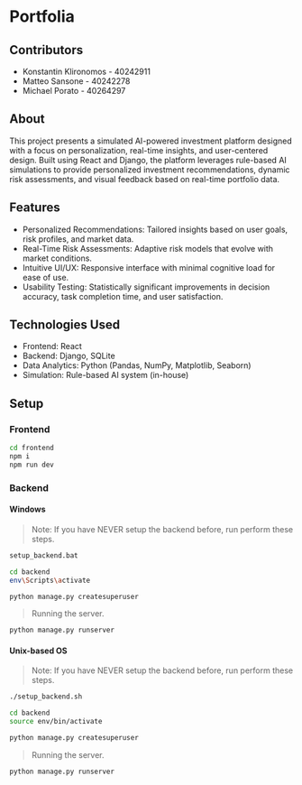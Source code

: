 # Portfolia

## Contributors

- Konstantin Klironomos - 40242911
- Matteo Sansone - 40242278
- Michael Porato - 40264297

## About

This project presents a simulated AI-powered investment platform designed with a focus on personalization, real-time insights, and user-centered design. Built using React and Django, the platform leverages rule-based AI simulations to provide personalized investment recommendations, dynamic risk assessments, and visual feedback based on real-time portfolio data.

## Features
- Personalized Recommendations: Tailored insights based on user goals, risk profiles, and market data.
- Real-Time Risk Assessments: Adaptive risk models that evolve with market conditions.
- Intuitive UI/UX: Responsive interface with minimal cognitive load for ease of use.
- Usability Testing: Statistically significant improvements in decision accuracy, task completion time, and user satisfaction.

## Technologies Used
- Frontend: React
- Backend: Django, SQLite
- Data Analytics: Python (Pandas, NumPy, Matplotlib, Seaborn)
- Simulation: Rule-based AI system (in-house)

## Setup

### Frontend

```sh
cd frontend
npm i
npm run dev
```

### Backend

#### Windows

> Note: If you have NEVER setup the backend before, run perform these steps. 

```sh
setup_backend.bat

cd backend
env\Scripts\activate

python manage.py createsuperuser
```

> Running the server.

```sh
python manage.py runserver
```

#### Unix-based OS
> Note: If you have NEVER setup the backend before, run perform these steps. 

```sh
./setup_backend.sh

cd backend
source env/bin/activate

python manage.py createsuperuser
```

> Running the server.

```sh
python manage.py runserver
```